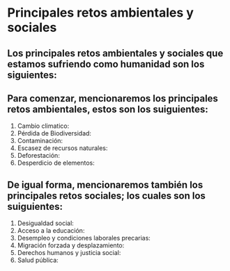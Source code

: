 # Principales retos ambientales y sociales 

## Los principales retos ambientales y  sociales que estamos sufriendo como humanidad son los siguientes:

## Para comenzar, mencionaremos los principales retos ambientales, estos son los suiguientes:
1. Cambio climatico:
2. Pérdida de Biodiversidad:
3. Contaminación:
4. Escasez de recursos naturales:
5. Deforestación:
6. Desperdicio de elementos:

## De igual forma, mencionaremos también los principales retos sociales; los cuales son los suiguientes:
1. Desigualdad social:
2. Acceso a la educación:
3. Desempleo y condiciones laborales precarias:
4. Migración forzada y desplazamiento:
5. Derechos humanos y justicia social:
6. Salud pública:


